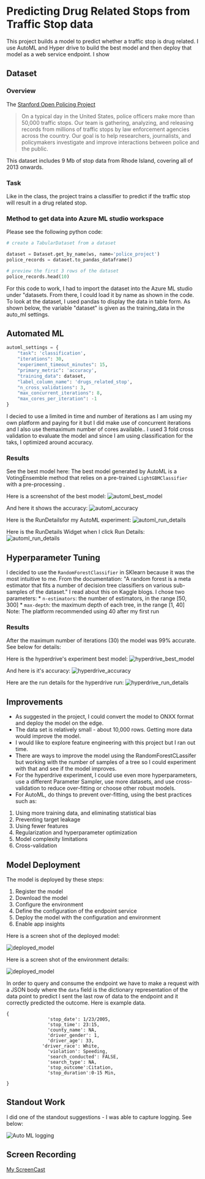 # Predicting Drug Related Stops from Traffic Stop data

This project builds a model to predict whether a traffic stop is drug related. I use AutoML and Hyper drive to build the best model and
then deploy that model as a web service endpoint.  I show  

## Dataset

### Overview

The [Stanford Open Policing Project ](https://www.kaggle.com/faressayah/stanford-open-policing-project) 

> On a typical day in the United States, police officers make more than 50,000 traffic stops. Our team is gathering, analyzing, and releasing records from millions of traffic stops by law enforcement agencies across the country. Our goal is to help researchers, journalists, and policymakers investigate and improve interactions between police and the public.

This dataset includes 9 Mb of stop data from Rhode Island, covering all of 2013 onwards. 


### Task

Like in the class, the project trains a classifier to predict if the traffic stop will result in a drug related stop.


### Method to get data into Azure ML studio workspace

Please see the following python code:

```python
# create a TabularDataset from a dataset

dataset = Dataset.get_by_name(ws, name='police_project')
police_records = dataset.to_pandas_dataframe()

# preview the first 3 rows of the dataset
police_records.head(10)
```
For this code to work, I had to import the dataset into the Azure ML studio under "datasets.  From there, I could load it by name as shown in the code.  To look at the dataset, I used pandas to display the data in table form. As shown below, the variable "dataset" is given as the training_data in the auto_ml settings. 

## Automated ML

```python
automl_settings = {
    "task": 'classification',
    "iterations": 30,
    "experiment_timeout_minutes": 15,
    "primary_metric": 'accuracy',
    "training_data": dataset,
    "label_column_name": 'drugs_related_stop',
    "n_cross_validations": 3,
    "max_concurrent_iterations": 8,
    "max_cores_per_iteration": -1
}
```
I decied to use a limited in time and number of iterations as I am using my own platform and paying for it but I did make use of concurrent iterations and I also use themaximum number of cores available.. 
I used 3 fold cross validation to evaluate the model and since I am using classification for the taks, I optimized around accuracy. 

### Results

See the best model here:
The best model generated by AutoML is a VotingEnsemble method that relies on a pre-trained `LightGBMClassifier` with a pre-processing . 

Here is a screenshot of the best model: 
![automl_best_model](./screenshots/automl_best_model.png)

And here it shows the accuracy: 
![automl_accuracy](./screenshots/automl_accuracy.png)

Here is the RunDetailsfor my AutoML experiment: 
![automl_run_details](./screenshots/automl_run_details.png)

Here is the RunDetails Widget when I click Run Details:
![automl_run_details](./screenshots/RunDetailsWidget.png)

## Hyperparameter Tuning

I decided to use the `RandomForestClassifier` in SKlearn because it was the most intuitive to me.  From the documentation:
"A random forest is a meta estimator that fits a number of decision tree classifiers on various sub-samples of the dataset."
I read about this on Kaggle blogs.
I chose two parameters:
    * `n-estimators`: the number of estimators, in the range [50, 300]
    * `max-depth`: the maximum depth of each tree, in the range [1, 40] Note:  The platform recommended using 40 after my first run

### Results

After the maximum number of iterations (30) the model was 99% accurate.  See below for details:

Here is the hyperdrive's experiment best model:
![hyperdrive_best_model](./screenshots/hyperdrive_best_model.png)

And here is it's accuracy: 
![hyperdrive_accuracy](./screenshots/hyperdrive_accuracy.png)

Here are the run details for the hyperdrive run:
![hyperdrive_run_details](./screenshots/hyperdrive_run_details.png)

## Improvements

* As suggested in the project, I could convert the model to ONXX format and deploy the model on the edge.
* The data set is relatively small - about 10,000 rows.  Getting more data would improve the model. 
* I would like to explore feature engineering with this project but I ran out time. 
* There are ways to improve the model using the RandomForestCLassifer but working with the number of samples of a tree so I could experiment with that and see if the model improves. 
* For the hyperdrive experiment, I could use even more hyperparameters, use a different Parameter Sampler, use more datasets, and use cross-validation to reduce over-fitting or choose other robust models.
* For AutoML, do things to prevent over-fitting, using the best practices such as:
1. Using more training data, and eliminating statistical bias
2. Preventing target leakage
3. Using fewer features
4. Regularization and hyperparameter optimization
5. Model complexity limitations
6. Cross-validation

## Model Deployment

The model is deployed by these steps:

1. Register the model 
2. Download the model
2. Configure the environment
3. Define the configuration of the endpoint service
4. Deploy the model with the configuration and environment
5. Enable app insights 

Here is a screen shot of the deployed model:

![deployed_model](./screenshots/deployed_model.png)

Here is a screen shot of the environment details:

![deployed_model](./screenshots/environment_details.png)

In order to query and consume the endpoint we have to make a request with a JSON body where the `data` field is the dictionary representation of the data point
to predict
I sent the last row of data to the endpoint and it correctly predicted the outcome.  Here is example data.
```
{
               'stop_date': 1/23/2005,
               'stop_time': 23:15,
               'county_name': NA,
               'driver_gender': 1,
               'driver_age': 33,
			 'driver_race': White,
               'violation': Speeding,
               'search_conducted': FALSE,
               'search_type': NA,
               'stop_outcome':Citation,
               'stop_duration':0-15 Min,

}
```
## Standout Work
I did one of the standout suggestions - I was able to capture logging.  See below:


![Auto ML logging](./screenshots/automl_loggin.png)

## Screen Recording

[My ScreenCast](https://youtu.be/A648F3SHp0M)
